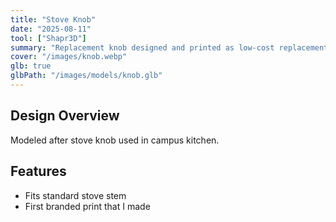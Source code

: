 ```yaml
---
title: "Stove Knob"
date: "2025-08-11"
tool: ["Shapr3D"]
summary: "Replacement knob designed and printed as low-cost replacement."
cover: "/images/knob.webp"
glb: true
glbPath: "/images/models/knob.glb"
---
```

## Design Overview
Modeled after stove knob used in campus kitchen.

## Features
- Fits standard stove stem
- First branded print that I made